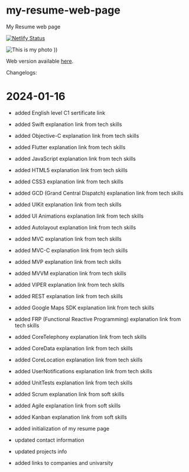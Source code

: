 # my-resume-web-page

My Resume web page

[![Netlify Status](https://api.netlify.com/api/v1/badges/c157a7ad-bebe-4bc2-96ff-ddbd67698fa9/deploy-status)](https://app.netlify.com/sites/ruslan-yupyn-cv/deploys)

![This is my photo ))](https://ruslan-yupyn-cv.netlify.app/img/my-photo.jpg "Ruslan Yupyn")

Web version available [here](https://ruslan-yupyn-cv.netlify.app).

Changelogs:

# 2024-01-16

- added English level C1 sertificate link
- added Swift explanation link from tech skills
- added Objective-C explanation link from tech skills
- added Flutter explanation link from tech skills
- added JavaScript explanation link from tech skills
- added HTML5 explanation link from tech skills
- added CSS3 explanation link from tech skills
- added GCD (Grand Central Dispatch) explanation link from tech skills
- added UIKit explanation link from tech skills
- added UI Animations explanation link from tech skills
- added Autolayout explanation link from tech skills
- added MVC explanation link from tech skills
- added MVC-C explanation link from tech skills
- added MVP explanation link from tech skills
- added MVVM explanation link from tech skills
- added VIPER explanation link from tech skills
- added REST explanation link from tech skills
- added Google Maps SDK explanation link from tech skills
- added FRP (Functional Reactive Programming) explanation link from tech skills
- added CoreTelephony explanation link from tech skills
- added CoreData explanation link from tech skills
- added CoreLocation explanation link from tech skills
- added UserNotifications explanation link from tech skills
- added UnitTests explanation link from tech skills
- added Scrum explanation link from soft skills
- added Agile explanation link from soft skills
- added Kanban explanation link from soft skills

- added initialization of my resume page
- updated contact information
- updated projects info
- added links to companies and univarsity
